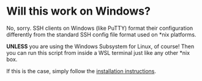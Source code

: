 # Will this work on Windows?

No, sorry. SSH clients on Windows (like PuTTY) format their configuration
differently from the standard SSH config file format used on \*nix platforms.

**UNLESS** you are using the Windows Subsystem for Linux, of course! Then you
can run this script from inside a WSL terminal just like any other \*nix box.

If this is the case, simply follow the
[installation instructions](index.html#show-me-how).
